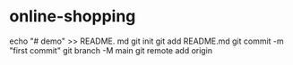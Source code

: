 # online-shopping
echo "# demo" >> README.  md
git init 
git add README.md 
git commit -m "first commit"
git branch -M main 
git remote add origin
